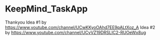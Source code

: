 # KeepMind_TaskApp
Thankyou Idea #1 by https://www.youtube.com/channel/UCwKKyoOAhd7EE9pALtXoz_A
         Idea #2 by https://www.youtube.com/channel/UCvVZ19DRSLIC2-RUOeWx8ug
